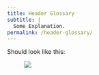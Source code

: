 ```yaml
---
title: Header Glossary
subtitle: |
  Some Explanation.
permalink: /header-glossary/
---
```


Should look like this:

<figure class="image">
  <img src="{{baseurl}}/assets/templates/header-glossary.png">
</figure>
